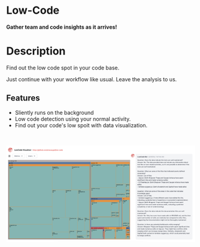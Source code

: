 # Low-Code

**Gather team and code insights as it arrives!**

# Description

Find out the low code spot in your code base.

Just continue with your workflow like usual. Leave the analysis to us.

## Features

- Sliently runs on the background
- Low code detection using your normal activity.
- Find out your code's low spoit with data visualization.

<br>

![Logo](./lowcode.png)